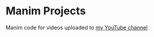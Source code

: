 # Manim Projects

Manim code for videos uploaded to [my YouTube channel](https://www.youtube.com/@max-dudek)
